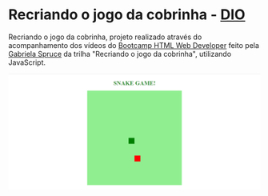 # Recriando o jogo da cobrinha - [DIO](https://digitalinnovation.one)

Recriando o jogo da cobrinha, projeto realizado através do acompanhamento dos vídeos do [Bootcamp HTML Web Developer](https://web.digitalinnovation.one/track/html-web-developer) 
feito pela [Gabriela Spruce](https://github.com/SpruceGabriela) da trilha "Recriando o jogo da cobrinha", utilizando JavaScript.

![](https://github.com/sanchesaline6/snake-game-dio/blob/main/img/snake-game-print.png)
